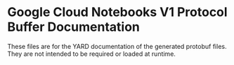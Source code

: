 # Google Cloud Notebooks V1 Protocol Buffer Documentation

These files are for the YARD documentation of the generated protobuf files.
They are not intended to be required or loaded at runtime.
